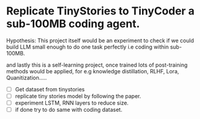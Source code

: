 # Replicate TinyStories to TinyCoder a sub-100MB coding agent.

Hypothesis: This project itself would be an experiment to check if we could build LLM small enough to do one task perfectly i.e coding within sub-100MB.

and lastly this is a self-learning project, once trained lots of post-training methods would be applied, for e.g knowledge distillation, RLHF, Lora, Quanitization.....



- [ ] Get dataset from tinystories
- [ ] replicate tiny stories model by following the paper.
- [ ] experiment LSTM, RNN layers to reduce size.
- [ ] if done try to do same with coding dataset.